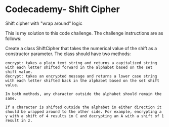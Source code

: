 # Codecademy- Shift Cipher
 Shift cipher with "wrap around" logic

This is my solution to this code challenge. The challenge instructions are as follows:

Create a class ShiftCipher that takes the numerical value of the shift as a constructor parameter. The class should have two methods:

    encrypt: takes a plain text string and returns a capitalized string with each letter shifted forward in the alphabet based on the set shift value.
    decrypt: takes an encrypted message and returns a lower case string with each letter shifted back in the alphabet based on the set shift value.
    
    In both methods, any character outside the alphabet should remain the same.
    
    If a character is shifted outside the alphabet in either direction it should be wrapped around to the other side. For example, encrypting a y with a shift of 4 results in C and decrypting an A with a shift of 1 result in z.


